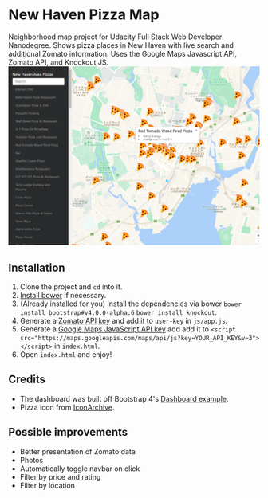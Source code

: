 # New Haven Pizza Map
Neighborhood map project for Udacity Full Stack Web Developer Nanodegree. Shows pizza places in New Haven with live search and additional Zomato information. Uses the Google Maps Javascript API, Zomato API, and Knockout JS.
![Screenshot](screenshot.png)

## Installation
1. Clone the project and `cd` into it.
2. [Install bower](https://bower.io/#install-bower) if necessary.
3. (Already installed for you) Install the dependencies via bower `bower install bootstrap#v4.0.0-alpha.6` `bower install knockout`.
4. Generate a [Zomato API key](https://developers.zomato.com/api) and add it to `user-key` in `js/app.js`.
5. Generate a [Google Maps JavaScript API key](https://developers.google.com/maps/documentation/javascript/) add add it to `<script src="https://maps.googleapis.com/maps/api/js?key=YOUR_API_KEY&v=3"></script>` in `index.html`.
6. Open `index.html` and enjoy!

## Credits
* The dashboard was built off Bootstrap 4's [Dashboard example](https://v4-alpha.getbootstrap.com/examples/).
* Pizza icon from [IconArchive](http://www.iconarchive.com/show/swarm-icons-by-sonya/Pizza-icon.html).

## Possible improvements
* Better presentation of Zomato data
* Photos
* Automatically toggle navbar on click
* Filter by price and rating
* Filter by location